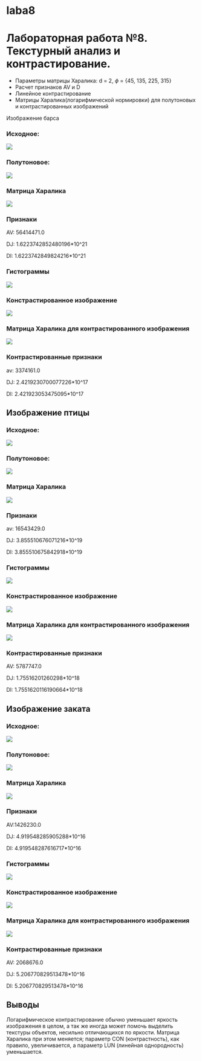 # laba8
# Лабораторная работа №8. Текстурный анализ и контрастирование.
- Параметры матрицы Харалика: d = 2, $\phi$ = {45, 135, 225, 315}
- Расчет признаков AV и D
- Линейное контрастирование
- Матрицы Харалика(логарифмической нормировки) для полутоновых и контрастированных изображений

Изображение барса

### Исходное:

![](assets/1.jpg)

### Полутоновое:

![](halftone/1.jpg)

### Матрица Харалика

![](hararic/1.jpg)

### Признаки
AV: 56414471.0

DJ: 1.6223742852480196*10^21

DI: 1.6223742849824216*10^21


### Гистограммы
![](res/histograms/kirp.png)

### Констрастированное изображение
![](contrasted/1.jpg)

### Матрица Харалика для контрастированного изображения
![](harariccontrast/1.jpg)

### Контрастированные признаки

av: 3374161.0

DJ: 2.4219230700077226*10^17

DI: 2.421923053475095*10^17


##  Изображение птицы
### Исходное:

![](assets/2.jpg)

### Полутоновое:

![](halftone/2.jpg)

### Матрица Харалика

![](hararic/2.jpg)

### Признаки
av: 16543429.0

DJ: 3.855510676071216*10^19

DI: 3.855510675842918*10^19

### Гистограммы
![](results/histograms/oboi.png)

### Констрастированное изображение
![](contrasted/2.jpg)

### Матрица Харалика для контрастированного изображения
![](harariccontrast/2.jpg)

### Контрастированные признаки

AV: 5787747.0

DJ: 1.75516201260298*10^18

DI: 1.7551620116190664*10^18

##  Изображение заката
### Исходное:

![](assets/4.jpg)

### Полутоновое:

![](halftone/4.jpg)

### Матрица Харалика

![](hararic/4.jpg)

### Признаки
AV:1426230.0

DJ: 4.919548285905288*10^16

DI: 4.919548287616717*10^16

### Гистограммы
![](results/histograms/sun.png)

### Констрастированное изображение
![](contrasted/4.jpg)

### Матрица Харалика для контрастированного изображения
![](harariccontrast/4.jpg)

### Контрастированные признаки

AV: 2068676.0

DJ: 5.206770829513478*10^16

DI: 5.206770829513478*10^16


## Выводы
Логарифмическое контрастирование обычно уменьшает яркость изображения в целом, а так же иногда может помочь выделить текстуры объектов, несильно отличающихся по яркости. Матрица Харалика при этом меняется; параметр CON (контрастность), как правило, увеличивается, а параметр LUN (линейная однородность) уменьшается.
